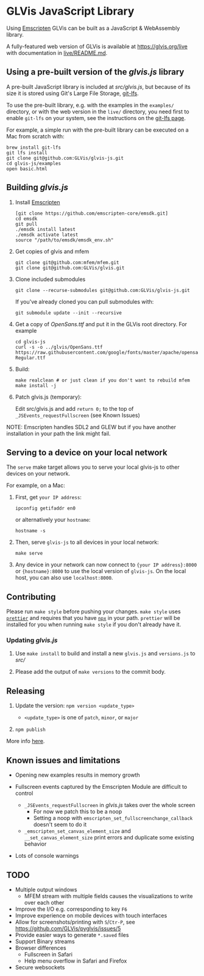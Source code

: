 # GLVis JavaScript Library

Using [Emscripten](https://emscripten.org/index.html) GLVis can be built as a JavaScript & WebAssembly library.

A fully-featured web version of GLVis is available at https://glvis.org/live with documentation in [live/README.md](live/README.md).

## Using a pre-built version of the _glvis.js_ library

A pre-built JavaScript library is included at _src/glvis.js_, but because of its size it
is stored using Git's Large File Storage, [git-lfs](https://git-lfs.github.com/).

To use the pre-built library, e.g. with the examples in the `examples/` directory, or with the web version
in the `live/` directory, you need first to enable `git-lfs` on your system, see the instructions on the
[git-lfs page](https://git-lfs.github.com/).

For example, a simple run with the pre-built library can be executed on a Mac from scratch with:

```
brew install git-lfs
git lfs install
git clone git@github.com:GLVis/glvis-js.git
cd glvis-js/examples
open basic.html
```

## Building _glvis.js_

1. Install [Emscripten](https://emscripten.org/docs/getting_started/downloads.html)

   ```
   [git clone https://github.com/emscripten-core/emsdk.git]
   cd emsdk
   git pull
   ./emsdk install latest
   ./emsdk activate latest
   source "/path/to/emsdk/emsdk_env.sh"
   ```

2. Get copies of glvis and mfem

   ```
   git clone git@github.com:mfem/mfem.git
   git clone git@github.com:GLVis/glvis.git
   ```

3. Clone included submodules

    ```
    git clone --recurse-submodules git@github.com:GLVis/glvis-js.git
    ```

   If you've already cloned you can pull submodules with:

   ```
   git submodule update --init --recursive
   ```

4. Get a copy of _OpenSans.ttf_ and put it in the GLVis root directory. For example

   ```
   cd glvis-js
   curl -s -o ../glvis/OpenSans.ttf https://raw.githubusercontent.com/google/fonts/master/apache/opensans/OpenSans-Regular.ttf
   ```

5. Build:

   ```
   make realclean # or just clean if you don't want to rebuild mfem
   make install -j
   ```

6. Patch glvis.js (temporary):

   Edit src/glvis.js and add `return 0;` to the top of `_JSEvents_requestFullscreen` (see Known
   Issues)


NOTE: Emscripten handles SDL2 and GLEW but if you have another installation in your path the link
might fail.


## Serving to a device on your local network

The `serve` make target allows you to serve your local glvis-js to other devices on your
network.

For example, on a Mac:

1. First, get `your IP address`:

   ```shell
   ipconfig getifaddr en0
   ```

   or alternatively your `hostname`:

   ```shell
   hostname -s
   ````

2. Then, serve `glvis-js` to all devices in your local network:

   ```shell
   make serve
   ```

3. Any device in your network can now connect to `{your IP address}:8000` or `{hostname}:8000` to use the local version of `glvis-js`. On the local host, you can also use `localhost:8000`.


## Contributing

Please run `make style` before pushing your changes. `make style` uses
[`prettier`](https://prettier.io) and requires that you have
[`npx`](https://www.npmjs.com/package/npx) in your path. `prettier` will
be installed for you when running `make style` if you don't already have it.

### Updating _glvis.js_

1. Use `make install` to build and install a new `glvis.js` and `versions.js` to *src/*

2. Please add the output of `make versions` to the commit body.


## Releasing

1. Update the version: `npm version <update_type>`
   - `<update_type>` is one of `patch`, `minor`, or `major`

2. `npm publish`

More info [here](https://docs.npmjs.com/updating-your-published-package-version-number).


## Known issues and limitations

- Opening new examples results in memory growth

- Fullscreen events captured by the Emscripten Module are difficult to control

  - `_JSEvents_requestFullscreen` in _glvis.js_ takes over the whole screen
    - For now we patch this to be a noop
    - Setting a noop with `emscripten_set_fullscreenchange_callback` doesn't seem to do it
  - `_emscripten_set_canvas_element_size` and `__set_canvas_element_size` print
  errors and duplicate some existing behavior

- Lots of console warnings


## TODO
- Multiple output windows
   - MFEM stream with multiple fields causes the visualizations to write over each other
- Improve the I/O e.g. corresponding to key `F6`
- Improve experience on mobile devices with touch interfaces
- Allow for screenshots/printing with `S`/`Ctr-P`, see https://github.com/GLVis/pyglvis/issues/5
- Provide easier ways to generate `*.saved` files
- Support Binary streams
- Browser differences
  - Fullscreen in Safari
  - Help menu overflow in Safari and Firefox
- Secure websockets
